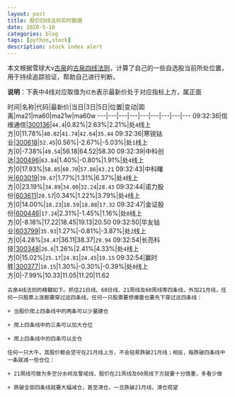```yaml
---
layout: post
title: 股价四线法则实时数据
date: 2020-5-10
categories: blog
tags: [python,stock]
description: stock index alert
---
```



本文根据雪球大v[古泉](https://xueqiu.com/u/7148646888)的[古泉四线法则](https://xueqiu.com/7148646888/130498192)，计算了自己的一些自选股当前所处位置，用于持续追踪验证，帮助自己进行判断。

**说明**：下表中4线对应取值为`红色`表示最新价处于对应指标上方，属正面

时间|名称|代码|最新价|当日|3日|5日|位置|变动|距离|ma21|ma60|ma21w|ma60w
---|---|---|---|---|---|---|---|---
09:32:36|信维通信|[300136](https://xueqiu.com/S/SZ300136)|`44.4`|0.82%|2.63%|2.21%|处`4`线上方|0|11.78%|`40.02`|`41.74`|`42.64`|`35.44`
09:32:36|寒锐钴业|[300618](https://xueqiu.com/S/SZ300618)|`52.45`|0.56%|-2.67%|-5.03%|处`1`线上方|0|-7.38%|`49.54`|56.18|64.52|58.30
09:32:39|中科创达|[300496](https://xueqiu.com/S/SZ300496)|`63.84`|1.40%|-0.80%|1.91%|处`4`线上方|0|17.93%|`58.85`|`60.70`|`57.86`|`43.21`
09:32:43|中科曙光|[603019](https://xueqiu.com/S/SH603019)|`39.67`|1.77%|1.31%|6.37%|处`4`线上方|0|23.19%|`34.89`|`34.00`|`32.24`|`28.43`
09:32:44|诺力股份|[603611](https://xueqiu.com/S/SH603611)|`20.57`|0.34%|1.22%|3.79%|处`4`线上方|0|14.00%|`18.23`|`18.59`|`18.08`|`17.32`
09:32:47|金证股份|[600446](https://xueqiu.com/S/SH600446)|`17.24`|2.31%|-1.45%|1.16%|处`0`线上方|0|-8.18%|17.22|18.45|19.13|20.50
09:32:50|华友钴业|[603799](https://xueqiu.com/S/SH603799)|`35.93`|1.27%|-0.81%|-3.87%|处`2`线上方|0|4.28%|`34.47`|36.11|38.37|`29.94`
09:32:54|长亮科技|[300348](https://xueqiu.com/S/SZ300348)|`26.6`|1.26%|2.41%|4.33%|处`4`线上方|0|15.02%|`25.17`|`24.81`|`24.45`|`19.15`
09:32:54|赢时胜|[300377](https://xueqiu.com/S/SZ300377)|`10.15`|1.30%|-0.30%|-0.39%|处`0`线上方|0|-7.99%|10.33|11.05|11.20|11.62

```
古泉4线法则的精髓如下。抓住21日线、60日线、21周线及60周线等四条线，外加21月线，任何一只股票上涨都要穿过这四条线，任何一只股票要想爆雷也要先下穿过这四条线：

+ 当股价爬上四条线中的两条可以少量建仓

+ 爬上四条线中的三条可以加大仓位

+ 爬上四条线中的四条可以全仓

任何一只大牛，其股价都会坚守在21月线上方，不会轻易跌破21月线；相反，每跌破四条线中一条就减一些仓位：

+ 21周线可做为多空分水岭及警戒线，股价在21周线及60周线下方就要十分慎重，多看少做

+ 跌破全部四条线就要大幅减仓，甚至清仓，一旦跌破21月线，清仓观望
```